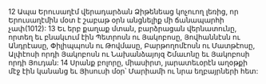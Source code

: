 12 Ապա Երուսաղէմ վերադարձան Ձիթենեաց կոչուող լեռից, որ Երուսաղէմին մօտ է շաբաթ օրն անցնելիք մի ճանապարհի չափ(1012): 13 Եւ երբ քաղաք մտան, բարձրացան վերնատունը, որտեղ եւ բնակւում էին Պետրոսն ու Յակոբոսը, Յովհաննէսն ու Անդրէասը, Փիլիպպոսն ու Թովմասը, Բարթողոմէոսն ու Մատթէոսը, Ալփէոսի որդի Յակոբոսն ու Նախանձայոյզ Շմաւոնը եւ Յակոբոսի որդի Յուդան: 14 Սրանք բոլորը, միասիրտ, յարատեւօրէն աղօթքի մէջ էին կանանց եւ Յիսուսի մօր՝ Մարիամի ու նրա եղբայրների հետ:
